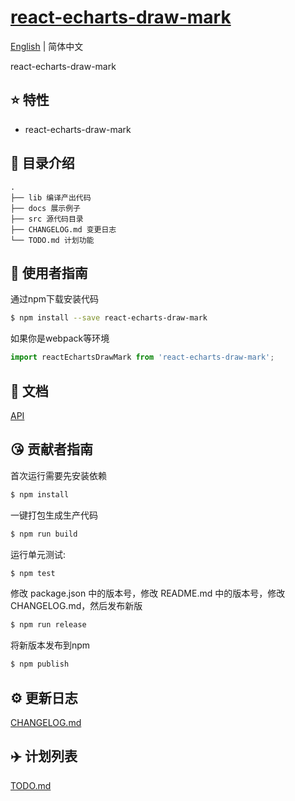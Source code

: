 # [react-echarts-draw-mark](https://github.com/aute/react-echarts-draw-mark)
[English](./README.md) | 简体中文

react-echarts-draw-mark

## :star: 特性

- react-echarts-draw-mark

## :open_file_folder: 目录介绍

```
.
├── lib 编译产出代码
├── docs 展示例子
├── src 源代码目录
├── CHANGELOG.md 变更日志
└── TODO.md 计划功能
```

## :rocket: 使用者指南

通过npm下载安装代码

```bash
$ npm install --save react-echarts-draw-mark
```


如果你是webpack等环境

```js
import reactEchartsDrawMark from 'react-echarts-draw-mark';
```

## :bookmark_tabs: 文档
[API](./api.zh-CN.md)

## :kissing_heart: 贡献者指南

首次运行需要先安装依赖

```bash
$ npm install
```

一键打包生成生产代码

```bash
$ npm run build
```

运行单元测试:

```bash
$ npm test
```

修改 package.json 中的版本号，修改 README.md 中的版本号，修改 CHANGELOG.md，然后发布新版

```bash
$ npm run release
```

将新版本发布到npm

```bash
$ npm publish
```


## :gear: 更新日志
[CHANGELOG.md](./CHANGELOG.md)

## :airplane: 计划列表
[TODO.md](./TODO.md)

